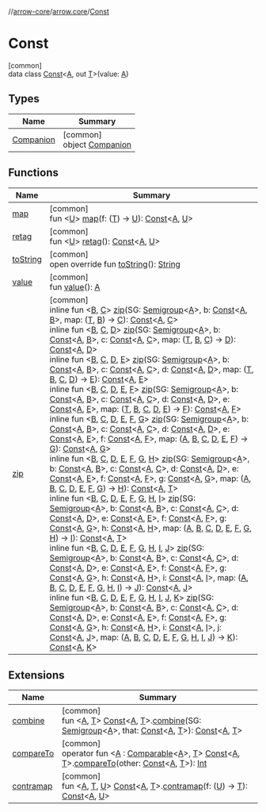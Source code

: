 //[arrow-core](../../../index.md)/[arrow.core](../index.md)/[Const](index.md)

# Const

[common]\
data class [Const](index.md)&lt;[A](index.md), out [T](index.md)&gt;(value: [A](index.md))

## Types

| Name | Summary |
|---|---|
| [Companion](-companion/index.md) | [common]<br>object [Companion](-companion/index.md) |

## Functions

| Name | Summary |
|---|---|
| [map](map.md) | [common]<br>fun &lt;[U](map.md)&gt; [map](map.md)(f: ([T](index.md)) -&gt; [U](map.md)): [Const](index.md)&lt;[A](index.md), [U](map.md)&gt; |
| [retag](retag.md) | [common]<br>fun &lt;[U](retag.md)&gt; [retag](retag.md)(): [Const](index.md)&lt;[A](index.md), [U](retag.md)&gt; |
| [toString](to-string.md) | [common]<br>open override fun [toString](to-string.md)(): [String](https://kotlinlang.org/api/latest/jvm/stdlib/kotlin/-string/index.html) |
| [value](value.md) | [common]<br>fun [value](value.md)(): [A](index.md) |
| [zip](zip.md) | [common]<br>inline fun &lt;[B](zip.md), [C](zip.md)&gt; [zip](zip.md)(SG: [Semigroup](../../arrow.typeclasses/-semigroup/index.md)&lt;[A](index.md)&gt;, b: [Const](index.md)&lt;[A](index.md), [B](zip.md)&gt;, map: ([T](index.md), [B](zip.md)) -&gt; [C](zip.md)): [Const](index.md)&lt;[A](index.md), [C](zip.md)&gt;<br>inline fun &lt;[B](zip.md), [C](zip.md), [D](zip.md)&gt; [zip](zip.md)(SG: [Semigroup](../../arrow.typeclasses/-semigroup/index.md)&lt;[A](index.md)&gt;, b: [Const](index.md)&lt;[A](index.md), [B](zip.md)&gt;, c: [Const](index.md)&lt;[A](index.md), [C](zip.md)&gt;, map: ([T](index.md), [B](zip.md), [C](zip.md)) -&gt; [D](zip.md)): [Const](index.md)&lt;[A](index.md), [D](zip.md)&gt;<br>inline fun &lt;[B](zip.md), [C](zip.md), [D](zip.md), [E](zip.md)&gt; [zip](zip.md)(SG: [Semigroup](../../arrow.typeclasses/-semigroup/index.md)&lt;[A](index.md)&gt;, b: [Const](index.md)&lt;[A](index.md), [B](zip.md)&gt;, c: [Const](index.md)&lt;[A](index.md), [C](zip.md)&gt;, d: [Const](index.md)&lt;[A](index.md), [D](zip.md)&gt;, map: ([T](index.md), [B](zip.md), [C](zip.md), [D](zip.md)) -&gt; [E](zip.md)): [Const](index.md)&lt;[A](index.md), [E](zip.md)&gt;<br>inline fun &lt;[B](zip.md), [C](zip.md), [D](zip.md), [E](zip.md), [F](zip.md)&gt; [zip](zip.md)(SG: [Semigroup](../../arrow.typeclasses/-semigroup/index.md)&lt;[A](index.md)&gt;, b: [Const](index.md)&lt;[A](index.md), [B](zip.md)&gt;, c: [Const](index.md)&lt;[A](index.md), [C](zip.md)&gt;, d: [Const](index.md)&lt;[A](index.md), [D](zip.md)&gt;, e: [Const](index.md)&lt;[A](index.md), [E](zip.md)&gt;, map: ([T](index.md), [B](zip.md), [C](zip.md), [D](zip.md), [E](zip.md)) -&gt; [F](zip.md)): [Const](index.md)&lt;[A](index.md), [F](zip.md)&gt;<br>inline fun &lt;[B](zip.md), [C](zip.md), [D](zip.md), [E](zip.md), [F](zip.md), [G](zip.md)&gt; [zip](zip.md)(SG: [Semigroup](../../arrow.typeclasses/-semigroup/index.md)&lt;[A](index.md)&gt;, b: [Const](index.md)&lt;[A](index.md), [B](zip.md)&gt;, c: [Const](index.md)&lt;[A](index.md), [C](zip.md)&gt;, d: [Const](index.md)&lt;[A](index.md), [D](zip.md)&gt;, e: [Const](index.md)&lt;[A](index.md), [E](zip.md)&gt;, f: [Const](index.md)&lt;[A](index.md), [F](zip.md)&gt;, map: ([A](index.md), [B](zip.md), [C](zip.md), [D](zip.md), [E](zip.md), [F](zip.md)) -&gt; [G](zip.md)): [Const](index.md)&lt;[A](index.md), [G](zip.md)&gt;<br>inline fun &lt;[B](zip.md), [C](zip.md), [D](zip.md), [E](zip.md), [F](zip.md), [G](zip.md), [H](zip.md)&gt; [zip](zip.md)(SG: [Semigroup](../../arrow.typeclasses/-semigroup/index.md)&lt;[A](index.md)&gt;, b: [Const](index.md)&lt;[A](index.md), [B](zip.md)&gt;, c: [Const](index.md)&lt;[A](index.md), [C](zip.md)&gt;, d: [Const](index.md)&lt;[A](index.md), [D](zip.md)&gt;, e: [Const](index.md)&lt;[A](index.md), [E](zip.md)&gt;, f: [Const](index.md)&lt;[A](index.md), [F](zip.md)&gt;, g: [Const](index.md)&lt;[A](index.md), [G](zip.md)&gt;, map: ([A](index.md), [B](zip.md), [C](zip.md), [D](zip.md), [E](zip.md), [F](zip.md), [G](zip.md)) -&gt; [H](zip.md)): [Const](index.md)&lt;[A](index.md), [T](index.md)&gt;<br>inline fun &lt;[B](zip.md), [C](zip.md), [D](zip.md), [E](zip.md), [F](zip.md), [G](zip.md), [H](zip.md), [I](zip.md)&gt; [zip](zip.md)(SG: [Semigroup](../../arrow.typeclasses/-semigroup/index.md)&lt;[A](index.md)&gt;, b: [Const](index.md)&lt;[A](index.md), [B](zip.md)&gt;, c: [Const](index.md)&lt;[A](index.md), [C](zip.md)&gt;, d: [Const](index.md)&lt;[A](index.md), [D](zip.md)&gt;, e: [Const](index.md)&lt;[A](index.md), [E](zip.md)&gt;, f: [Const](index.md)&lt;[A](index.md), [F](zip.md)&gt;, g: [Const](index.md)&lt;[A](index.md), [G](zip.md)&gt;, h: [Const](index.md)&lt;[A](index.md), [H](zip.md)&gt;, map: ([A](index.md), [B](zip.md), [C](zip.md), [D](zip.md), [E](zip.md), [F](zip.md), [G](zip.md), [H](zip.md)) -&gt; [I](zip.md)): [Const](index.md)&lt;[A](index.md), [T](index.md)&gt;<br>inline fun &lt;[B](zip.md), [C](zip.md), [D](zip.md), [E](zip.md), [F](zip.md), [G](zip.md), [H](zip.md), [I](zip.md), [J](zip.md)&gt; [zip](zip.md)(SG: [Semigroup](../../arrow.typeclasses/-semigroup/index.md)&lt;[A](index.md)&gt;, b: [Const](index.md)&lt;[A](index.md), [B](zip.md)&gt;, c: [Const](index.md)&lt;[A](index.md), [C](zip.md)&gt;, d: [Const](index.md)&lt;[A](index.md), [D](zip.md)&gt;, e: [Const](index.md)&lt;[A](index.md), [E](zip.md)&gt;, f: [Const](index.md)&lt;[A](index.md), [F](zip.md)&gt;, g: [Const](index.md)&lt;[A](index.md), [G](zip.md)&gt;, h: [Const](index.md)&lt;[A](index.md), [H](zip.md)&gt;, i: [Const](index.md)&lt;[A](index.md), [I](zip.md)&gt;, map: ([A](index.md), [B](zip.md), [C](zip.md), [D](zip.md), [E](zip.md), [F](zip.md), [G](zip.md), [H](zip.md), [I](zip.md)) -&gt; [J](zip.md)): [Const](index.md)&lt;[A](index.md), [J](zip.md)&gt;<br>inline fun &lt;[B](zip.md), [C](zip.md), [D](zip.md), [E](zip.md), [F](zip.md), [G](zip.md), [H](zip.md), [I](zip.md), [J](zip.md), [K](zip.md)&gt; [zip](zip.md)(SG: [Semigroup](../../arrow.typeclasses/-semigroup/index.md)&lt;[A](index.md)&gt;, b: [Const](index.md)&lt;[A](index.md), [B](zip.md)&gt;, c: [Const](index.md)&lt;[A](index.md), [C](zip.md)&gt;, d: [Const](index.md)&lt;[A](index.md), [D](zip.md)&gt;, e: [Const](index.md)&lt;[A](index.md), [E](zip.md)&gt;, f: [Const](index.md)&lt;[A](index.md), [F](zip.md)&gt;, g: [Const](index.md)&lt;[A](index.md), [G](zip.md)&gt;, h: [Const](index.md)&lt;[A](index.md), [H](zip.md)&gt;, i: [Const](index.md)&lt;[A](index.md), [I](zip.md)&gt;, j: [Const](index.md)&lt;[A](index.md), [J](zip.md)&gt;, map: ([A](index.md), [B](zip.md), [C](zip.md), [D](zip.md), [E](zip.md), [F](zip.md), [G](zip.md), [H](zip.md), [I](zip.md), [J](zip.md)) -&gt; [K](zip.md)): [Const](index.md)&lt;[A](index.md), [K](zip.md)&gt; |

## Extensions

| Name | Summary |
|---|---|
| [combine](../combine.md) | [common]<br>fun &lt;[A](../combine.md), [T](../combine.md)&gt; [Const](index.md)&lt;[A](../combine.md), [T](../combine.md)&gt;.[combine](../combine.md)(SG: [Semigroup](../../arrow.typeclasses/-semigroup/index.md)&lt;[A](../combine.md)&gt;, that: [Const](index.md)&lt;[A](../combine.md), [T](../combine.md)&gt;): [Const](index.md)&lt;[A](../combine.md), [T](../combine.md)&gt; |
| [compareTo](../compare-to.md) | [common]<br>operator fun &lt;[A](../compare-to.md) : [Comparable](https://kotlinlang.org/api/latest/jvm/stdlib/kotlin/-comparable/index.html)&lt;[A](../compare-to.md)&gt;, [T](../compare-to.md)&gt; [Const](index.md)&lt;[A](../compare-to.md), [T](../compare-to.md)&gt;.[compareTo](../compare-to.md)(other: [Const](index.md)&lt;[A](../compare-to.md), [T](../compare-to.md)&gt;): [Int](https://kotlinlang.org/api/latest/jvm/stdlib/kotlin/-int/index.html) |
| [contramap](../contramap.md) | [common]<br>fun &lt;[A](../contramap.md), [T](../contramap.md), [U](../contramap.md)&gt; [Const](index.md)&lt;[A](../contramap.md), [T](../contramap.md)&gt;.[contramap](../contramap.md)(f: ([U](../contramap.md)) -&gt; [T](../contramap.md)): [Const](index.md)&lt;[A](../contramap.md), [U](../contramap.md)&gt; |
